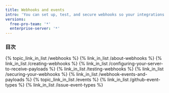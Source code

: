 ```yaml
---
title: Webhooks and events
intro: 'You can set up, test, and secure webhooks so your integrations can subscribe and react to events on {{ site.data.variables.product.prodname_dotcom }}.'
versions:
  free-pro-team: '*'
  enterprise-server: '*'
---
```


### 目次

{% topic_link_in_list /webhooks %}
    {% link_in_list /about-webhooks %}
    {% link_in_list /creating-webhooks %}
    {% link_in_list /configuring-your-server-to-receive-payloads %}
    {% link_in_list /testing-webhooks %}
    {% link_in_list /securing-your-webhooks %}
    {% link_in_list /webhook-events-and-payloads %}
{% topic_link_in_list /events %}
    {% link_in_list /github-event-types %}
    {% link_in_list /issue-event-types %}
